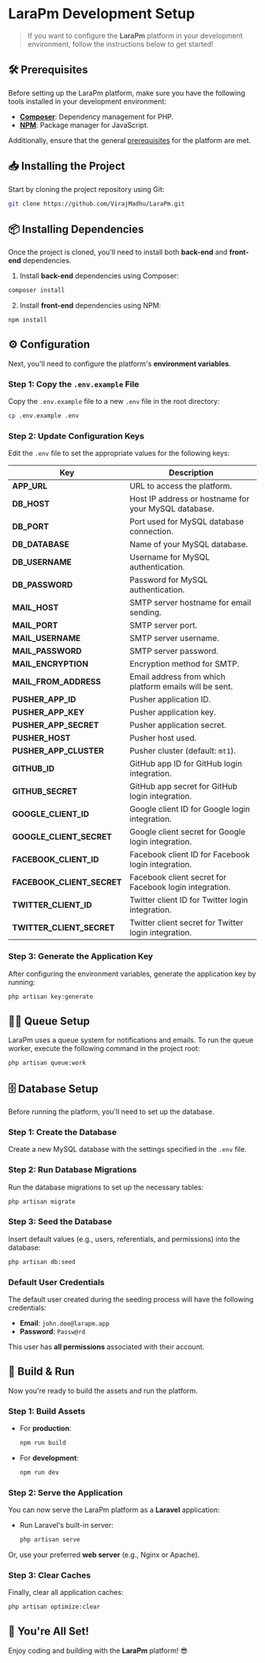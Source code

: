 # LaraPm Development Setup

> If you want to configure the **LaraPm** platform in your development environment, follow the instructions below to get started!

## 🛠️ Prerequisites

Before setting up the LaraPm platform, make sure you have the following tools installed in your development environment:

- **[Composer](https://getcomposer.org/)**: Dependency management for PHP.
- **[NPM](https://www.npmjs.com/)**: Package manager for JavaScript.

Additionally, ensure that the general [prerequisites](/?id=prerequisites) for the platform are met.

## 📥 Installing the Project

Start by cloning the project repository using Git:

```bash
git clone https://github.com/VirajMadhu/LaraPm.git
```

## 📦 Installing Dependencies

Once the project is cloned, you'll need to install both **back-end** and **front-end** dependencies.

1. Install **back-end** dependencies using Composer:

```bash
composer install
```

2. Install **front-end** dependencies using NPM:

```bash
npm install
```

## ⚙️ Configuration

Next, you'll need to configure the platform's **environment variables**.

### Step 1: Copy the `.env.example` File

Copy the `.env.example` file to a new `.env` file in the root directory:

```bash
cp .env.example .env
```

### Step 2: Update Configuration Keys

Edit the `.env` file to set the appropriate values for the following keys:

| Key | Description |
| --- | --- |
| **APP_URL** | URL to access the platform. |
| **DB_HOST** | Host IP address or hostname for your MySQL database. |
| **DB_PORT** | Port used for MySQL database connection. |
| **DB_DATABASE** | Name of your MySQL database. |
| **DB_USERNAME** | Username for MySQL authentication. |
| **DB_PASSWORD** | Password for MySQL authentication. |
| **MAIL_HOST** | SMTP server hostname for email sending. |
| **MAIL_PORT** | SMTP server port. |
| **MAIL_USERNAME** | SMTP server username. |
| **MAIL_PASSWORD** | SMTP server password. |
| **MAIL_ENCRYPTION** | Encryption method for SMTP. |
| **MAIL_FROM_ADDRESS** | Email address from which platform emails will be sent. |
| **PUSHER_APP_ID** | Pusher application ID. |
| **PUSHER_APP_KEY** | Pusher application key. |
| **PUSHER_APP_SECRET** | Pusher application secret. |
| **PUSHER_HOST** | Pusher host used. |
| **PUSHER_APP_CLUSTER** | Pusher cluster (default: `mt1`). |
| **GITHUB_ID** | GitHub app ID for GitHub login integration. |
| **GITHUB_SECRET** | GitHub app secret for GitHub login integration. |
| **GOOGLE_CLIENT_ID** | Google client ID for Google login integration. |
| **GOOGLE_CLIENT_SECRET** | Google client secret for Google login integration. |
| **FACEBOOK_CLIENT_ID** | Facebook client ID for Facebook login integration. |
| **FACEBOOK_CLIENT_SECRET** | Facebook client secret for Facebook login integration. |
| **TWITTER_CLIENT_ID** | Twitter client ID for Twitter login integration. |
| **TWITTER_CLIENT_SECRET** | Twitter client secret for Twitter login integration. |

### Step 3: Generate the Application Key

After configuring the environment variables, generate the application key by running:

```bash
php artisan key:generate
```

## 🧑‍💻 Queue Setup

LaraPm uses a queue system for notifications and emails. To run the queue worker, execute the following command in the project root:

```bash
php artisan queue:work
```

## 🗄️ Database Setup

Before running the platform, you'll need to set up the database.

### Step 1: Create the Database

Create a new MySQL database with the settings specified in the `.env` file.

### Step 2: Run Database Migrations

Run the database migrations to set up the necessary tables:

```bash
php artisan migrate
```

### Step 3: Seed the Database

Insert default values (e.g., users, referentials, and permissions) into the database:

```bash
php artisan db:seed
```

### Default User Credentials

The default user created during the seeding process will have the following credentials:

- **Email**: `john.doe@larapm.app`
- **Password**: `Passw@rd`

This user has **all permissions** associated with their account.

## 🚀 Build & Run

Now you're ready to build the assets and run the platform.

### Step 1: Build Assets

- For **production**:  
  ```bash
  npm run build
  ```

- For **development**:  
  ```bash
  npm run dev
  ```

### Step 2: Serve the Application

You can now serve the LaraPm platform as a **Laravel** application:

- Run Laravel's built-in server:
  ```bash
  php artisan serve
  ```

Or, use your preferred **web server** (e.g., Nginx or Apache).

### Step 3: Clear Caches

Finally, clear all application caches:

```bash
php artisan optimize:clear
```

## 🎉 You're All Set!

Enjoy coding and building with the **LaraPm** platform! 😎

